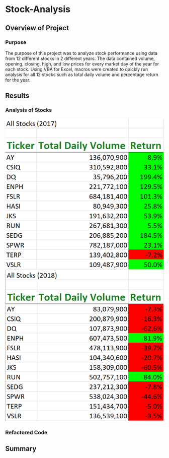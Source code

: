# Stock-Analysis

## Overview of Project

### Purpose

The purpose of this project was to analyze stock performance using data from 12 different stocks in 2 different years. The data contained volume, opening, closing, high, and low prices for every market day of the year for each stock. Using VBA for Excel, macros were created to quickly run analysis for all 12 stocks such as total daily volume and percentage return for the year.

## Results

### Analysis of Stocks

![Performance_2017.PNG](Resources/Performance_2017.PNG)![Performance_2018.PNG](Resources/Performance_2018.PNG)

### Refactored Code

## Summary

